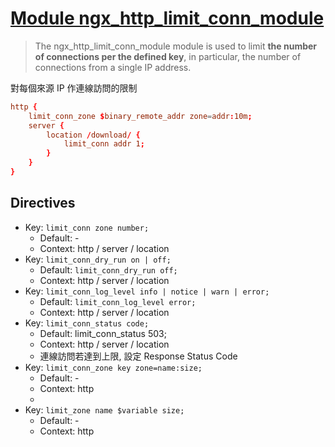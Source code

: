 # [Module ngx_http_limit_conn_module](http://nginx.org/en/docs/http/ngx_http_limit_conn_module.html)

> The ngx_http_limit_conn_module module is used to limit **the number of connections per the defined key**, in particular, the number of connections from a single IP address.

對每個來源 IP 作連線訪問的限制

```conf
http {
    limit_conn_zone $binary_remote_addr zone=addr:10m;
    server {
        location /download/ {
            limit_conn addr 1;
        }
    }
}
```


## Directives

- Key: `limit_conn zone number;`
    - Default: -
    - Context: http / server / location
- Key: `limit_conn_dry_run on | off;`
    - Default: `limit_conn_dry_run off;`
    - Context: http / server / location
- Key: `limit_conn_log_level info | notice | warn | error;`
    - Default: `limit_conn_log_level error;`
    - Context: http / server / location
- Key: `limit_conn_status code;`
    - Default: limit_conn_status 503;
    - Context: http / server / location
    - 連線訪問若達到上限, 設定 Response Status Code
- Key: `limit_conn_zone key zone=name:size;`
    - Default: -
    - Context: http
    - 
- Key: `limit_zone name $variable size;`
    - Default: -
    - Context: http